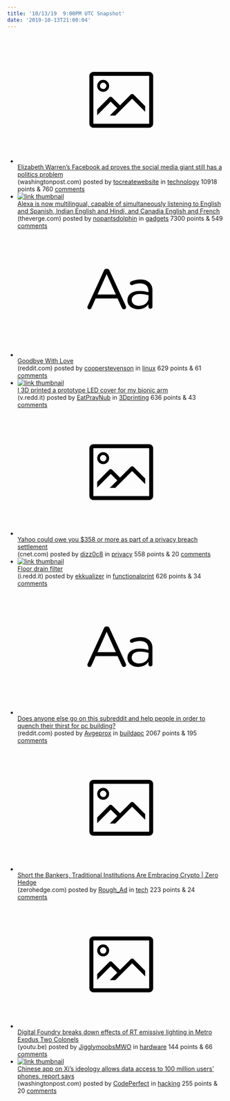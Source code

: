 ```yaml
---
title: '10/13/19  9:00PM UTC Snapshot'
date: '2019-10-13T21:00:04'
---
```

<ul>
<li><a href='https://www.washingtonpost.com/politics/2019/10/12/elizabeth-warrens-facebook-ad-proves-social-media-giant-still-has-politics-problem/'><svg version='1.1' viewBox='-34 -14 104 64' preserveAspectRatio='xMidYMid meet' xmlns='http://www.w3.org/2000/svg' xmlns:xlink='http://www.w3.org/1999/xlink'>
    <title>link thumbnail</title>
    <path d='M32,4H4A2,2,0,0,0,2,6V30a2,2,0,0,0,2,2H32a2,2,0,0,0,2-2V6A2,2,0,0,0,32,4ZM4,30V6H32V30Z'></path>
    <path d='M8.92,14a3,3,0,1,0-3-3A3,3,0,0,0,8.92,14Zm0-4.6A1.6,1.6,0,1,1,7.33,11,1.6,1.6,0,0,1,8.92,9.41Z'></path>
    <path d='M22.78,15.37l-5.4,5.4-4-4a1,1,0,0,0-1.41,0L5.92,22.9v2.83l6.79-6.79L16,22.18l-3.75,3.75H15l8.45-8.45L30,24V21.18l-5.81-5.81A1,1,0,0,0,22.78,15.37Z'></path>
</svg></a><div><div class='linkTitle'><a href='https://www.washingtonpost.com/politics/2019/10/12/elizabeth-warrens-facebook-ad-proves-social-media-giant-still-has-politics-problem/'>Elizabeth Warren’s Facebook ad proves the social media giant still has a politics problem</a></div>(washingtonpost.com) posted by <a href='https://www.reddit.com/user/tocreatewebsite'>tocreatewebsite</a> in <a href='https://www.reddit.com/r/technology'>technology</a> 10918 points & 760 <a href='https://www.reddit.com/r/technology/comments/dhci5l/elizabeth_warrens_facebook_ad_proves_the_social/'>comments</a></div></li>

<li><a href='https://www.theverge.com/2019/10/11/20910086/amazon-alexa-spanish-multilingual-mode'><img src='https://b.thumbs.redditmedia.com/-XtGWU-FmPpTWmJ1hdt7a27yWfGP4UfUMUxwnR8U4_k.jpg' alt='link thumbnail'></a><div><div class='linkTitle'><a href='https://www.theverge.com/2019/10/11/20910086/amazon-alexa-spanish-multilingual-mode'>Alexa is now multilingual, capable of simultaneously listening to English and Spanish, Indian English and Hindi, and Canadia English and French</a></div>(theverge.com) posted by <a href='https://www.reddit.com/user/nopantsdolphin'>nopantsdolphin</a> in <a href='https://www.reddit.com/r/gadgets'>gadgets</a> 7300 points & 549 <a href='https://www.reddit.com/r/gadgets/comments/dha2n0/alexa_is_now_multilingual_capable_of/'>comments</a></div></li>

<li><a href='https://www.reddit.com/r/linux/comments/dhf1vo/goodbye_with_love/'><svg version='1.1' viewBox='-34 -12 104 64' preserveAspectRatio='xMidYMid slice' xmlns='http://www.w3.org/2000/svg' xmlns:xlink='http://www.w3.org/1999/xlink'>
    <title>text link thumbnail</title>
    <path d='M12.19,8.84a1.45,1.45,0,0,0-1.4-1h-.12a1.46,1.46,0,0,0-1.42,1L1.14,26.56a1.29,1.29,0,0,0-.14.59,1,1,0,0,0,1,1,1.12,1.12,0,0,0,1.08-.77l2.08-4.65h11l2.08,4.59a1.24,1.24,0,0,0,1.12.83,1.08,1.08,0,0,0,1.08-1.08,1.64,1.64,0,0,0-.14-.57ZM6.08,20.71l4.59-10.22,4.6,10.22Z'>
    </path>
    <path d='M32.24,14.78A6.35,6.35,0,0,0,27.6,13.2a11.36,11.36,0,0,0-4.7,1,1,1,0,0,0-.58.89,1,1,0,0,0,.94.92,1.23,1.23,0,0,0,.39-.08,8.87,8.87,0,0,1,3.72-.81c2.7,0,4.28,1.33,4.28,3.92v.5a15.29,15.29,0,0,0-4.42-.61c-3.64,0-6.14,1.61-6.14,4.64v.05c0,2.95,2.7,4.48,5.37,4.48a6.29,6.29,0,0,0,5.19-2.48V26.9a1,1,0,0,0,1,1,1,1,0,0,0,1-1.06V19A5.71,5.71,0,0,0,32.24,14.78Zm-.56,7.7c0,2.28-2.17,3.89-4.81,3.89-1.94,0-3.61-1.06-3.61-2.86v-.06c0-1.8,1.5-3,4.2-3a15.2,15.2,0,0,1,4.22.61Z'>
    </path>
</svg></a><div><div class='linkTitle'><a href='https://www.reddit.com/r/linux/comments/dhf1vo/goodbye_with_love/'>Goodbye With Love</a></div>(reddit.com) posted by <a href='https://www.reddit.com/user/cooperstevenson'>cooperstevenson</a> in <a href='https://www.reddit.com/r/linux'>linux</a> 629 points & 61 <a href='https://www.reddit.com/r/linux/comments/dhf1vo/goodbye_with_love/'>comments</a></div></li>

<li><a href='https://v.redd.it/44g3j645pcs31'><img src='https://a.thumbs.redditmedia.com/pgGU76DwGtKABb1NNZabPFkPDGUolV5IT7GjNSUW6K4.jpg' alt='link thumbnail'></a><div><div class='linkTitle'><a href='https://v.redd.it/44g3j645pcs31'>I 3D printed a prototype LED cover for my bionic arm</a></div>(v.redd.it) posted by <a href='https://www.reddit.com/user/EatPrayNub'>EatPrayNub</a> in <a href='https://www.reddit.com/r/3Dprinting'>3Dprinting</a> 636 points & 43 <a href='https://www.reddit.com/r/3Dprinting/comments/dhebhi/i_3d_printed_a_prototype_led_cover_for_my_bionic/'>comments</a></div></li>

<li><a href='https://www.cnet.com/how-to/yahoo-could-owe-you-358-or-more-as-part-of-a-privacy-breach-settlement/'><svg version='1.1' viewBox='-34 -14 104 64' preserveAspectRatio='xMidYMid meet' xmlns='http://www.w3.org/2000/svg' xmlns:xlink='http://www.w3.org/1999/xlink'>
    <title>link thumbnail</title>
    <path d='M32,4H4A2,2,0,0,0,2,6V30a2,2,0,0,0,2,2H32a2,2,0,0,0,2-2V6A2,2,0,0,0,32,4ZM4,30V6H32V30Z'></path>
    <path d='M8.92,14a3,3,0,1,0-3-3A3,3,0,0,0,8.92,14Zm0-4.6A1.6,1.6,0,1,1,7.33,11,1.6,1.6,0,0,1,8.92,9.41Z'></path>
    <path d='M22.78,15.37l-5.4,5.4-4-4a1,1,0,0,0-1.41,0L5.92,22.9v2.83l6.79-6.79L16,22.18l-3.75,3.75H15l8.45-8.45L30,24V21.18l-5.81-5.81A1,1,0,0,0,22.78,15.37Z'></path>
</svg></a><div><div class='linkTitle'><a href='https://www.cnet.com/how-to/yahoo-could-owe-you-358-or-more-as-part-of-a-privacy-breach-settlement/'>Yahoo could owe you $358 or more as part of a privacy breach settlement</a></div>(cnet.com) posted by <a href='https://www.reddit.com/user/dizz0c8'>dizz0c8</a> in <a href='https://www.reddit.com/r/privacy'>privacy</a> 558 points & 20 <a href='https://www.reddit.com/r/privacy/comments/dhayss/yahoo_could_owe_you_358_or_more_as_part_of_a/'>comments</a></div></li>

<li><a href='https://i.redd.it/qs2bc5b45bs31.jpg'><img src='https://b.thumbs.redditmedia.com/SXHVK1V8aXw1h-gghVQ8nthE-gsanIqpxgeWF2eclxA.jpg' alt='link thumbnail'></a><div><div class='linkTitle'><a href='https://i.redd.it/qs2bc5b45bs31.jpg'>Floor drain filter</a></div>(i.redd.it) posted by <a href='https://www.reddit.com/user/ekkualizer'>ekkualizer</a> in <a href='https://www.reddit.com/r/functionalprint'>functionalprint</a> 626 points & 34 <a href='https://www.reddit.com/r/functionalprint/comments/dhad7o/floor_drain_filter/'>comments</a></div></li>

<li><a href='https://www.reddit.com/r/buildapc/comments/dh4hog/does_anyone_else_go_on_this_subreddit_and_help/'><svg version='1.1' viewBox='-34 -12 104 64' preserveAspectRatio='xMidYMid slice' xmlns='http://www.w3.org/2000/svg' xmlns:xlink='http://www.w3.org/1999/xlink'>
    <title>text link thumbnail</title>
    <path d='M12.19,8.84a1.45,1.45,0,0,0-1.4-1h-.12a1.46,1.46,0,0,0-1.42,1L1.14,26.56a1.29,1.29,0,0,0-.14.59,1,1,0,0,0,1,1,1.12,1.12,0,0,0,1.08-.77l2.08-4.65h11l2.08,4.59a1.24,1.24,0,0,0,1.12.83,1.08,1.08,0,0,0,1.08-1.08,1.64,1.64,0,0,0-.14-.57ZM6.08,20.71l4.59-10.22,4.6,10.22Z'>
    </path>
    <path d='M32.24,14.78A6.35,6.35,0,0,0,27.6,13.2a11.36,11.36,0,0,0-4.7,1,1,1,0,0,0-.58.89,1,1,0,0,0,.94.92,1.23,1.23,0,0,0,.39-.08,8.87,8.87,0,0,1,3.72-.81c2.7,0,4.28,1.33,4.28,3.92v.5a15.29,15.29,0,0,0-4.42-.61c-3.64,0-6.14,1.61-6.14,4.64v.05c0,2.95,2.7,4.48,5.37,4.48a6.29,6.29,0,0,0,5.19-2.48V26.9a1,1,0,0,0,1,1,1,1,0,0,0,1-1.06V19A5.71,5.71,0,0,0,32.24,14.78Zm-.56,7.7c0,2.28-2.17,3.89-4.81,3.89-1.94,0-3.61-1.06-3.61-2.86v-.06c0-1.8,1.5-3,4.2-3a15.2,15.2,0,0,1,4.22.61Z'>
    </path>
</svg></a><div><div class='linkTitle'><a href='https://www.reddit.com/r/buildapc/comments/dh4hog/does_anyone_else_go_on_this_subreddit_and_help/'>Does anyone else go on this subreddit and help people in order to quench their thirst for pc building?</a></div>(reddit.com) posted by <a href='https://www.reddit.com/user/Avgeprox'>Avgeprox</a> in <a href='https://www.reddit.com/r/buildapc'>buildapc</a> 2067 points & 195 <a href='https://www.reddit.com/r/buildapc/comments/dh4hog/does_anyone_else_go_on_this_subreddit_and_help/'>comments</a></div></li>

<li><a href='https://www.zerohedge.com/news/2019-10-10/short-bankers-traditional-institutions-are-embracing-crypto'><svg version='1.1' viewBox='-34 -14 104 64' preserveAspectRatio='xMidYMid meet' xmlns='http://www.w3.org/2000/svg' xmlns:xlink='http://www.w3.org/1999/xlink'>
    <title>link thumbnail</title>
    <path d='M32,4H4A2,2,0,0,0,2,6V30a2,2,0,0,0,2,2H32a2,2,0,0,0,2-2V6A2,2,0,0,0,32,4ZM4,30V6H32V30Z'></path>
    <path d='M8.92,14a3,3,0,1,0-3-3A3,3,0,0,0,8.92,14Zm0-4.6A1.6,1.6,0,1,1,7.33,11,1.6,1.6,0,0,1,8.92,9.41Z'></path>
    <path d='M22.78,15.37l-5.4,5.4-4-4a1,1,0,0,0-1.41,0L5.92,22.9v2.83l6.79-6.79L16,22.18l-3.75,3.75H15l8.45-8.45L30,24V21.18l-5.81-5.81A1,1,0,0,0,22.78,15.37Z'></path>
</svg></a><div><div class='linkTitle'><a href='https://www.zerohedge.com/news/2019-10-10/short-bankers-traditional-institutions-are-embracing-crypto'>Short the Bankers, Traditional Institutions Are Embracing Crypto | Zero Hedge</a></div>(zerohedge.com) posted by <a href='https://www.reddit.com/user/Rough_Ad'>Rough_Ad</a> in <a href='https://www.reddit.com/r/tech'>tech</a> 223 points & 24 <a href='https://www.reddit.com/r/tech/comments/dharsd/short_the_bankers_traditional_institutions_are/'>comments</a></div></li>

<li><a href='https://youtu.be/PBhnTVuD31I'><svg version='1.1' viewBox='-34 -14 104 64' preserveAspectRatio='xMidYMid meet' xmlns='http://www.w3.org/2000/svg' xmlns:xlink='http://www.w3.org/1999/xlink'>
    <title>link thumbnail</title>
    <path d='M32,4H4A2,2,0,0,0,2,6V30a2,2,0,0,0,2,2H32a2,2,0,0,0,2-2V6A2,2,0,0,0,32,4ZM4,30V6H32V30Z'></path>
    <path d='M8.92,14a3,3,0,1,0-3-3A3,3,0,0,0,8.92,14Zm0-4.6A1.6,1.6,0,1,1,7.33,11,1.6,1.6,0,0,1,8.92,9.41Z'></path>
    <path d='M22.78,15.37l-5.4,5.4-4-4a1,1,0,0,0-1.41,0L5.92,22.9v2.83l6.79-6.79L16,22.18l-3.75,3.75H15l8.45-8.45L30,24V21.18l-5.81-5.81A1,1,0,0,0,22.78,15.37Z'></path>
</svg></a><div><div class='linkTitle'><a href='https://youtu.be/PBhnTVuD31I'>Digital Foundry breaks down effects of RT emissive lighting in Metro Exodus Two Colonels</a></div>(youtu.be) posted by <a href='https://www.reddit.com/user/JigglymoobsMWO'>JigglymoobsMWO</a> in <a href='https://www.reddit.com/r/hardware'>hardware</a> 144 points & 66 <a href='https://www.reddit.com/r/hardware/comments/dhapul/digital_foundry_breaks_down_effects_of_rt/'>comments</a></div></li>

<li><a href='https://www.washingtonpost.com/world/asia_pacific/chinese-app-on-xis-ideology-allows-data-access-to-100-million-users-phones-report-says/2019/10/11/2d53bbae-eb4d-11e9-bafb-da248f8d5734_story.html#click=https://t.co/5PYSWzqv94'><img src='https://a.thumbs.redditmedia.com/hF80Yt6pnfaURWWo-APtpWBiAcvV6mnuU-poZUPzbc4.jpg' alt='link thumbnail'></a><div><div class='linkTitle'><a href='https://www.washingtonpost.com/world/asia_pacific/chinese-app-on-xis-ideology-allows-data-access-to-100-million-users-phones-report-says/2019/10/11/2d53bbae-eb4d-11e9-bafb-da248f8d5734_story.html#click=https://t.co/5PYSWzqv94'>Chinese app on Xi’s ideology allows data access to 100 million users’ phones, report says</a></div>(washingtonpost.com) posted by <a href='https://www.reddit.com/user/CodePerfect'>CodePerfect</a> in <a href='https://www.reddit.com/r/hacking'>hacking</a> 255 points & 20 <a href='https://www.reddit.com/r/hacking/comments/dh7vai/chinese_app_on_xis_ideology_allows_data_access_to/'>comments</a></div></li>

</ul>
